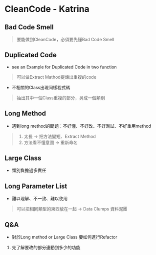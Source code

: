 # CleanCode - Katrina

## Bad Code Smell

> 要能做到CleanCode，必須要先懂Bad Code Smell

## Duplicated Code

- see an Example for Duplicated Code in two function

> 可以做Extract Mathod提煉出重複的code

- 不相關的Class出現同樣程式碼

> 抽出其中一個Class重複的部分，另成一個類別

## Long Method

- 遇到long method的問題：不好懂、不好改、不好測試、不好重用method

> 1. 太長 -> 把方法變短、Extract Method
> 2. 方法看不懂意圖 -> 重新命名

## Large Class

- 類別負擔過多責任

## Long Parameter List

- 難以理解、不一致、難以使用

> 可以把相同類型的東西放在一起 -> Data Clumps 資料泥團

## Q&A

- 對於Long method or Large Class 要如何進行Refactor

1. 先了解要改的部分連動到多少的功能
